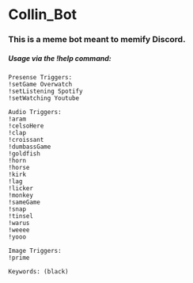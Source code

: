 # Collin_Bot
### This is a meme bot meant to memify Discord.

##### Usage via the !help command:

```
Presense Triggers:
!setGame Overwatch
!setListening Spotify
!setWatching Youtube

Audio Triggers:
!aram
!celsoHere
!clap
!croissant
!dumbassGame
!goldfish
!horn
!horse
!kirk
!lag
!licker
!monkey
!sameGame
!snap
!tinsel
!warus
!weeee
!yooo

Image Triggers:
!prime

Keywords: (black)
```

